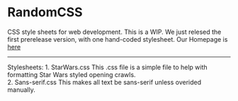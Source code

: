 # RandomCSS
CSS style sheets for web development.
This is a WIP. We just relesed the first prerelease version, with one hand-coded stylesheet.
Our Homepage is <a href="https://leia286.github.io/CSS-Home.html">here</a>
<hr>
Stylesheets:
1. StarWars.css This .css file is a simple file to help with formatting Star Wars styled opening crawls.
<br>
2. Sans-serif.css This makes all text be sans-serif unless overided manually.
<br>
